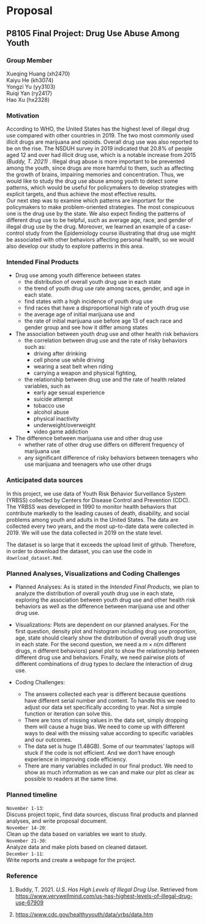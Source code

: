 Proposal
================

## P8105 Final Project: Drug Use Abuse Among Youth

### Group Member

Xueqing Huang (xh2470)  
Kaiyu He (kh3074)  
Yongzi Yu (yy3103)  
Ruiqi Yan (ry2417)  
Hao Xu (hx2328)  

### Motivation

According to WHO, the United States has the highest level of illegal
drug use compared with other countries in 2019. The two most commonly
used illicit drugs are marijuana and opioids. Overall drug use was also
reported to be on the rise. The NSDUH survey in 2019 indicated that
20.8% of people aged 12 and over had illicit drug use, which is a
notable increase from 2015 *(Buddy, T. 2021)* . Illegal drug abuse is
more important to be prevented among the youth, since drugs are more
harmful to them, such as affecting the growth of brains, impairing
memories and concentration. Thus, we would like to study the drug use
abuse among youth to detect some patterns, which would be useful for
policymakers to develop strategies with explicit targets, and thus
achieve the most effective results.  
Our next step was to examine which patterns are important for the
policymakers to make problem-oriented strategies. The most conspicuous
one is the drug use by the state. We also expect finding the patterns of
different drug use to be helpful, such as average age, race, and gender
of illegal drug use by the drug. Moreover, we learned an example of a
case-control study from the Epidemiology course illustrating that drug
use might be associated with other behaviors affecting personal health,
so we would also develop our study to explore patterns in this area.  

### Intended Final Products

-   Drug use among youth difference between states
    -   the distribution of overall youth drug use in each state
    -   the trend of youth drug use rate among races, gender, and age in
        each state.
    -   find states with a high incidence of youth drug use
    -   find races that have a disproportional high rate of youth drug
        use  
    -   the average age of initial marijuana use and
    -   the rate of initial marijuana use before age 13 of each race and
        gender group and see how it differ among states
-   The association between youth drug use and other health risk
    behaviors
    -   the correlation between drug use and the rate of risky behaviors
        such as:
        -   driving after drinking
        -   cell phone use while driving
        -   wearing a seat belt when riding
        -   carrying a weapon and physical fighting,
    -   the relationship between drug use and the rate of health related
        variables, such as
        -   early age sexual experience
        -   suicide attempt
        -   tobacco use
        -   alcohol abuse
        -   physical inactivity
        -   underweight/overweight
        -   video game addiction
-   The difference between marijuana use and other drug use
    -   whether rate of other drug use differs on different frequency of
        marijuana use
    -   any significant difference of risky behaviors between teenagers
        who use marijuana and teenagers who use other drugs

### Anticipated data sources

In this project, we use data of Youth Risk Behavior Surveillance System
(YRBSS) collected by Centers for Disease Control and Prevention (CDC).
The YRBSS was developed in 1990 to monitor health behaviors that
contribute markedly to the leading causes of death, disability, and
social problems among youth and adults in the United States. The data
are collected every two years, and the most up-to-date data were
collected in 2019. We will use the data collected in 2019 on the state
level.

The dataset is so large that it exceeds the upload limit of github.
Therefore, in order to download the dataset, you can use the code in
`download_dataset.Rmd`.

### Planned Analyses, Visualizations and Coding Challenges

-   Planned Analyses: As is stated in the *Intended Final Products*, we
    plan to analyze the distribution of overall youth drug use in each
    state, exploring the association between youth drug use and other
    health risk behaviors as well as the difference between marijuana
    use and other drug use.

-   Visualizations: Plots are dependent on our planned analyses. For the
    first question, density plot and histogram including drug use
    proportion, age, state should clearly show the distribution of
    overall youth drug use in each state. For the second question, we
    need a *m* × *n*(m different drugs, n different behaviors) panel
    plot to show the relationship between different drug use and
    behaviors. Finally, we need pairwise plots of different combinations
    of drug types to declare the interaction of drug use.

-   Coding Challenges:

    -   The answers collected each year is different because questions
        have different serial number and content. To handle this we need
        to adjust our data set specifically according to year. Not a
        simple function or iteration can solve this.  
    -   There are tons of missing values in the data set, simply
        dropping them will cause a huge bias. We need to come up with
        different ways to deal with the missing value according to
        specific variables and our outcomes.
    -   The data set is huge (1.48GB). Some of our teammates’ laptops
        will stuck if the code is not efficient. And we don’t have
        enough experience in improving code efficiency.  
    -   There are many variables included in our final product. We need
        to show as much information as we can and make our plot as clear
        as possible to readers at the same time.

### Planned timeline

`November 1-13`:  
Discuss project topic, find data sources, discuss final products and
planned analyses, and write proposal document.  
`November 14-20`:  
Clean up the data based on variables we want to study.  
`November 21-30`:  
Analyze data and make plots based on cleaned dataset.  
`December 1-11`:  
Write reports and create a webpage for the project.

### Reference

1.  Buddy, T. 2021. *U.S. Has High Levels of Illegal Drug Use*.
    Retrieved from
    <https://www.verywellmind.com/us-has-highest-levels-of-illegal-drug-use-67909>

2.  <https://www.cdc.gov/healthyyouth/data/yrbs/data.htm>
